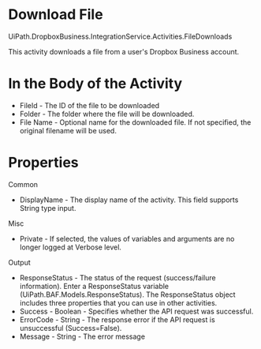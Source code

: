 ﻿# Download File

UiPath.DropboxBusiness.IntegrationService.Activities.FileDownloads

This activity downloads a file from a user's Dropbox Business account.

# In the Body of the Activity

* FileId - The ID of the file to be downloaded
* Folder - The folder where the file will be downloaded.
* File Name - Optional name for the downloaded file. If not specified, the original filename will be used.

# Properties

Common

* DisplayName - The display name of the activity. This field supports String type input.

Misc

* Private - If selected, the values of variables and arguments are no longer logged at Verbose level.

Output

* ResponseStatus - The status of the request (success/failure information). Enter a ResponseStatus variable (UiPath.BAF.Models.ResponseStatus). The ResponseStatus object includes three properties that you can use in other activities.
* Success - Boolean - Specifies whether the API request was successful.
* ErrorCode - String - The response error if the API request is unsuccessful (Success=False).
* Message - String - The error message
